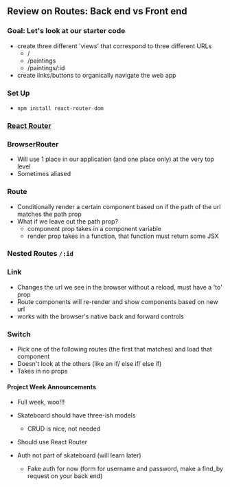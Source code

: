 ## Review on Routes: Back end vs Front end

### Goal: Let's look at our starter code
- create three different 'views' that correspond to three different URLs
    - /
    - /paintings
    - /paintings/:id
- create links/buttons to organically navigate the web app

### Set Up
- `npm install react-router-dom`

### [React Router](https://reacttraining.com/react-router/web/guides/quick-start)

### BrowserRouter
- Will use 1 place in our application (and one place only) at the very top level
- Sometimes aliased

### Route
- Conditionally render a certain component based on if the path of the url matches the path prop
- What if we leave out the path prop?
   - component prop takes in a component variable
   - render prop takes in a function, that function must return some JSX

### Nested Routes `/:id`

### Link
- Changes the url we see in the browser without a reload, must have a 'to' prop
- Route components will re-render and show components based on new url
- works with the browser's native back and forward controls

### Switch
- Pick one of the following routes (the first that matches) and load that component
- Doesn't look at the others (like an if/ else if/ else if)
- Takes in no props

#### Project Week Announcements
- Full week, woo!!!

- Skateboard should have three-ish models
   - CRUD is nice, not needed
- Should use React Router
- Auth not part of skateboard (will learn later)
   - Fake auth for now (form for username and password, make a find_by request on your back end)
